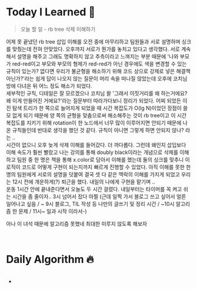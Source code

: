 # Today I Learned 💭

> 오늘 할 일 - rb tree 삭제 이해하기

어제 못 끝냈던 rb tree 삽입 이해를 오전 중에 마무리하고 팀원들과 서로 설명하며 싱크를 맞췄는데 전혀 안맞았다. 오후까지 서로가 뭔가를 놓치고 있다고 생각했다. 서로 계속해서 설명을 해주고 그래도 명확하지 않고 추측이라고 느껴지는 부분 때문에 '나와 부모가 red-red이고 부모와 부모의 형제가 red-red가 아닌 경우에도 색을 변경할 수 있는 규칙이 있는가? 없다면 우리가 불균형을 해소하기 위해 코드 상으로 강제로 넣은 해결책 아닌가?'라는 쉽게 답이 나오지 않는 질문이 머리 속을 떠나질 않았는데 오후에 코치님 방에 다녀온 뒤 어느 정도 해소가 되었다. <br>
세부적인 규칙, 디테일은 잘 모르겠으나 코치님 왈 '그래서 이짓거리를 왜 하는거에요? 왜 이게 만들어진 거에요?'라는 질문부터 따라가다보니 정리가 되었다. 어찌 되었든 이진 탐색 트리가 한 쪽으로 늘어지게 되었을 때 시간 복잡도가 O(lg N)이었던 장점이 쓸모 없게 되기 때문에 양 쪽의 균형을 맞춤으로써 해소해주는 것이 rb tree이고 이 시간 복잡도를 지키기 위해 rotation이 한 노드에서 너무 많이 이루어지면 안되기 때문에 나온 규칙들인데 반대로 생각을 했던 것 같다. 규칙이 아니면 그렇게 하면 안되지 않나? 라는 .. <br>
시간이 없으니 오후 늦게 삭제 이해를 들어갔다. 더 까다롭다. 그런데 왜인지 삽입보다 이해 속도가 훨씬 빨랐고 나는 강의를 통해 doubly black이라는 개념으로 삭제를 이해하고 팀원 중 한 명은 책을 통해 x.color로 담아서 이해를 했는데 둘의 싱크를 맞추니 이 로직이 코드로 어떻게 구현이 되는지까지 빠르게 진행할 수 있었다. 아직 이해를 못한 한 명의 팀원에게 서로의 설명을 덧붙여 결국 셋 다 같은 맥락의 이해를 가지게 되었고 우리는 12시 전에 개운하게(?) 퇴근을 했다. 내일의 나에게 구현을 맡기며 .. <br>
운동 1시간 안에 끝내준다면서 오늘도 두 시간 걸렸다. 내일부터는 타이머를 꼭 켜고 쉬는 시간을 좀 줄이자.. 3시 넘어서 잤다 아찔 (근데 일찍 가서 블로그 쓰고 싶어서 얼른 일어나고 싶음 / ~ 9시 블로그, TIL 작성 등 나만의 글쓰기 및 정리 시간 / ~10시 알고리즘 한 문제 / 11시~ 일과 시작 이라서-)<br>

아나 이 녀석 때문에 알고리즘 못했네 최대한 미루지 않도록 해보자

<br>

# Daily Algorithm 🔥

```py

```

- 